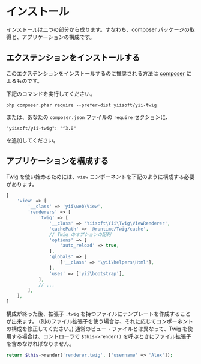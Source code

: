 インストール
============

インストールは二つの部分から成ります。すなわち、composer パッケージの取得と、アプリケーションの構成です。

## エクステンションをインストールする

このエクステンションをインストールするのに推奨される方法は [composer](http://getcomposer.org/download/) によるものです。

下記のコマンドを実行してください。

```
php composer.phar require --prefer-dist yiisoft/yii-twig
```

または、あなたの `composer.json` ファイルの `require` セクションに、

```
"yiisoft/yii-twig": "^3.0"
```

を追加してください。

## アプリケーションを構成する

Twig を使い始めるためには、`view` コンポーネントを下記のように構成する必要があります。

```php
[
    'view' => [
        '__class' => 'yii\web\View',
        'renderers' => [
            'twig' => [
                '__class' => 'Yiisoft\Yii\Twig\ViewRenderer',
                'cachePath' => '@runtime/Twig/cache',
                // Twig のオプションの配列
                'options' => [
                    'auto_reload' => true,
                ],
                'globals' => [
                    ['__class' => '\yii\helpers\Html'],
                ],
                'uses' => ['yii\bootstrap'],
            ],
            // ...
        ],
    ],
]
```

構成が終った後、拡張子 `.twig` を持つファイルにテンプレートを作成することが出来ます。
(別のファイル拡張子を使う場合は、それに応じてコンポーネントの構成を修正してください。)
通常のビュー・ファイルとは異なって、Twig を使用する場合は、コントローラで `$this->render()` を呼ぶときにファイル拡張子を含めなければなりません。

```php
return $this->render('renderer.twig', ['username' => 'Alex']);
```
